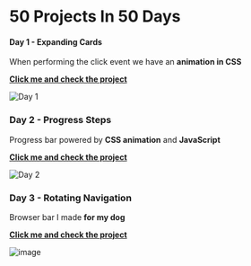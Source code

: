 # 50 Projects In 50 Days

#### Day 1 - Expanding Cards 

<p>When performing the click event we have an <strong>animation in CSS</strong></p>
<strong><a href="https://devoliveira-expanding-card.surge.sh">Click me and check the project</a></strong>



![Day 1](https://user-images.githubusercontent.com/98242025/158743223-6fa21b97-7282-4b29-815c-8080d8804d8b.png)

### Day 2 - Progress Steps

<p>Progress bar powered by <strong>CSS animation</strong> and <strong>JavaScript</strong></p>
<strong><a href="https://devoliveira-progress.surge.sh">Click me and check the project</a></strong>


![Day 2](https://user-images.githubusercontent.com/98242025/159135326-139f62b9-c18a-4a77-8bfa-9d69243c6ad3.png)

### Day 3 - Rotating Navigation

<p>Browser bar I made <strong>for my dog</strong></p>
<strong><a href="https://devdog-saori.surge.sh/">Click me and check the project</a></strong>

![image](https://user-images.githubusercontent.com/98242025/163698418-4e60a125-b8c4-471c-a3cc-ddbafddce4de.png)


